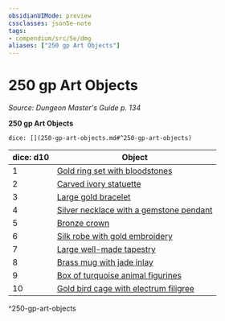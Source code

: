 ```yaml
---
obsidianUIMode: preview
cssclasses: json5e-note
tags:
- compendium/src/5e/dmg
aliases: ["250 gp Art Objects"]
---
```

# 250 gp Art Objects
*Source: Dungeon Master's Guide p. 134* 

**250 gp Art Objects**

`dice: [](250-gp-art-objects.md#^250-gp-art-objects)`

| dice: d10 | Object |
|-----------|--------|
| 1 | [Gold ring set with bloodstones](Mechanics/items/gold-ring-set-with-bloodstones.md) |
| 2 | [Carved ivory statuette](Mechanics/items/carved-ivory-statuette.md) |
| 3 | [Large gold bracelet](Mechanics/items/large-gold-bracelet.md) |
| 4 | [Silver necklace with a gemstone pendant](Mechanics/items/silver-necklace-with-a-gemstone-pendant.md) |
| 5 | [Bronze crown](Mechanics/items/bronze-crown.md) |
| 6 | [Silk robe with gold embroidery](Mechanics/items/silk-robe-with-gold-embroidery.md) |
| 7 | [Large well-made tapestry](Mechanics/items/large-well-made-tapestry.md) |
| 8 | [Brass mug with jade inlay](Mechanics/items/brass-mug-with-jade-inlay.md) |
| 9 | [Box of turquoise animal figurines](Mechanics/items/box-of-turquoise-animal-figurines.md) |
| 10 | [Gold bird cage with electrum filigree](Mechanics/items/gold-bird-cage-with-electrum-filigree.md) |
^250-gp-art-objects